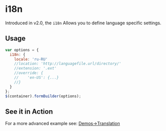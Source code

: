 # i18n
Introduced in v2.0, the `i18n` Allows you to define language specific settings.

## Usage
```javascript
var options = {
  i18n: {
    locale: 'ru-RU'
    //location: 'http://languagefile.url/directory/'
    //extension: '.ext'
    //override: {
    //    'en-US': {...}
    //}
  }
};
$(container).formBuilder(options);
```

## See it in Action
<p data-height="494" data-theme-id="22927" data-embed-version="2" data-slug-hash="rmxYVW" data-default-tab="result" data-user="kevinchappell" class="codepen"></p>

For a more advanced example see: [Demos->Translation](/demos/translation/)
